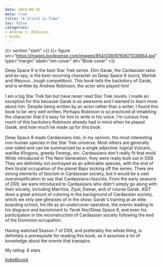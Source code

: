 ```yaml
---
date: 2019-06-16
meta: true
title: "A Stitch in Time"
toc: false
categories:
- Andrew J. Robinson
- books
---
```


{{< section "start" >}}
{{< figure src="https://images.booksense.com/images/854/038/9780671038854.jpg" type="margin" label="mn-cover" alt="Book cover" >}}

Deep Space 9 is the best Star Trek series. Elim Garak, the Cardassian tailor and ex-spy, is the best recurring character on Deep Space 9 (sorry, Martok and Weyoun...tough competition). This book tells the backstory of Garak, and is written by Andrew Robinson, the actor who played him!<br /><br />I am a big Star Trek fan but have never read Star Trek novels. I made an exception for this because Garak is so awesome and I wanted to learn more about him. Despite being written by an actor rather than a writer, I found this book to be very well written. Perhaps Robinson is so practiced at inhabiting the character that it's easy for him to write in his voice. I'm curious how much of this backstory Robinson already had in mind when he played Garak, and how much he made up for this book.<br /><br />Deep Space 9 made Cardassians into, in my opinion, the most interesting non-human species in the Star Trek universe. Most others are generally one-sided and can be summarized by a single adjective: logical Vulcans, warlike Klingons, greedy Ferengi, etc. Cardassians don't really fit that mold. While introduced in The Next Generation, they were really built out in DS9. They are definitely not portrayed as an admirable species, with the end of their brutal occupation of the planet Bajor kicking off the series. There are strong elements of fascism in Cardassian society, but it would be a vast oversimplification to say that Cardassians=fascists. From the early seasons of DS9, we were introduced to Cardassians who didn't simply go along with their society, including Marritza, Ziyal, Damar, and of course Garak. ASIT does a great amount of coloring in the background of Cardassian society, which we only see glimpses of in the show: Garak's training at an elite boarding school, his life as an undercover operative, the events leading to his disgrace and banishment to Terok Nor/Deep Space 9, and even his participation in the reconstruction of Cardassian society following the end of the Dominion occupation.<br /><br />Having watched Season 7 of DS9, and preferably the whole thing, is definitely a prerequisite for reading this book, as it assumes a lot of knowledge about the events that transpire. 

My rating: 4 stars  

[IndieBound](https://www.indiebound.org/book/9780671038854)
